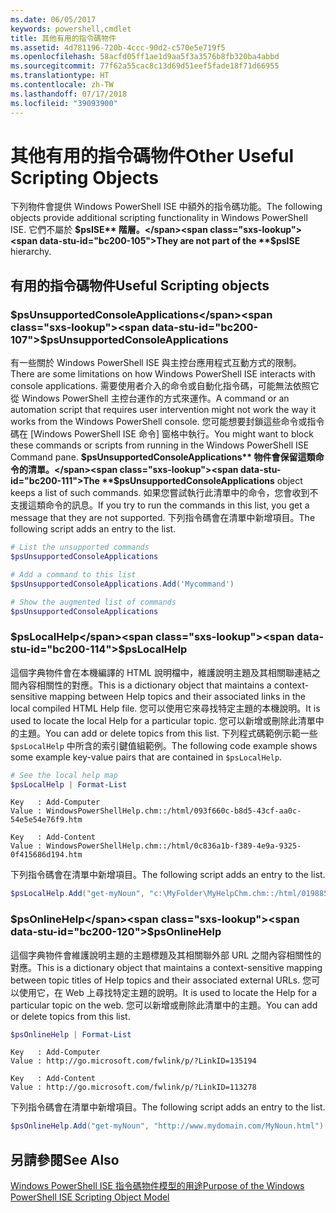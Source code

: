 ```yaml
---
ms.date: 06/05/2017
keywords: powershell,cmdlet
title: 其他有用的指令碼物件
ms.assetid: 4d781196-720b-4ccc-90d2-c570e5e719f5
ms.openlocfilehash: 58acfd05ff1ae1d9aa5f3a3576b8fb320ba4abbd
ms.sourcegitcommit: 77f62a55cac8c13d69d51eef5fade18f71d66955
ms.translationtype: HT
ms.contentlocale: zh-TW
ms.lasthandoff: 07/17/2018
ms.locfileid: "39093900"
---
```

# <a name="other-useful-scripting-objects"></a><span data-ttu-id="bc200-103">其他有用的指令碼物件</span><span class="sxs-lookup"><span data-stu-id="bc200-103">Other Useful Scripting Objects</span></span>

<span data-ttu-id="bc200-104">下列物件會提供 Windows PowerShell ISE 中額外的指令碼功能。</span><span class="sxs-lookup"><span data-stu-id="bc200-104">The following objects provide additional scripting functionality in Windows PowerShell ISE.</span></span> <span data-ttu-id="bc200-105">它們不屬於 **$psISE** 階層。</span><span class="sxs-lookup"><span data-stu-id="bc200-105">They are not part of the **$psISE** hierarchy.</span></span>

## <a name="useful-scripting-objects"></a><span data-ttu-id="bc200-106">有用的指令碼物件</span><span class="sxs-lookup"><span data-stu-id="bc200-106">Useful Scripting objects</span></span>

### <a name="psunsupportedconsoleapplications"></a><span data-ttu-id="bc200-107">$psUnsupportedConsoleApplications</span><span class="sxs-lookup"><span data-stu-id="bc200-107">$psUnsupportedConsoleApplications</span></span>

<span data-ttu-id="bc200-108">有一些關於 Windows PowerShell ISE 與主控台應用程式互動方式的限制。</span><span class="sxs-lookup"><span data-stu-id="bc200-108">There are some limitations on how Windows PowerShell ISE interacts with console applications.</span></span> <span data-ttu-id="bc200-109">需要使用者介入的命令或自動化指令碼，可能無法依照它從 Windows PowerShell 主控台運作的方式來運作。</span><span class="sxs-lookup"><span data-stu-id="bc200-109">A command or an automation script that requires user intervention might not work the way it works from the Windows PowerShell console.</span></span> <span data-ttu-id="bc200-110">您可能想要封鎖這些命令或指令碼在 [Windows PowerShell ISE 命令] 窗格中執行。</span><span class="sxs-lookup"><span data-stu-id="bc200-110">You might want to block these commands or scripts from running in the Windows PowerShell ISE Command pane.</span></span> <span data-ttu-id="bc200-111">**$psUnsupportedConsoleApplications** 物件會保留這類命令的清單。</span><span class="sxs-lookup"><span data-stu-id="bc200-111">The **$psUnsupportedConsoleApplications** object keeps a list of such commands.</span></span> <span data-ttu-id="bc200-112">如果您嘗試執行此清單中的命令，您會收到不支援這類命令的訊息。</span><span class="sxs-lookup"><span data-stu-id="bc200-112">If you try to run the commands in this list, you get a message that they are not supported.</span></span> <span data-ttu-id="bc200-113">下列指令碼會在清單中新增項目。</span><span class="sxs-lookup"><span data-stu-id="bc200-113">The following script adds an entry to the list.</span></span>

```powershell
# List the unsupported commands
$psUnsupportedConsoleApplications

# Add a command to this list
$psUnsupportedConsoleApplications.Add('Mycommand')

# Show the augmented list of commands
$psUnsupportedConsoleApplications
```

### <a name="pslocalhelp"></a><span data-ttu-id="bc200-114">$psLocalHelp</span><span class="sxs-lookup"><span data-stu-id="bc200-114">$psLocalHelp</span></span>

<span data-ttu-id="bc200-115">這個字典物件會在本機編譯的 HTML 說明檔中，維護說明主題及其相關聯連結之間內容相關性的對應。</span><span class="sxs-lookup"><span data-stu-id="bc200-115">This is a dictionary object that maintains a context-sensitive mapping between Help topics and their associated links in the local compiled HTML Help file.</span></span> <span data-ttu-id="bc200-116">您可以使用它來尋找特定主題的本機說明。</span><span class="sxs-lookup"><span data-stu-id="bc200-116">It is used to locate the local Help for a particular topic.</span></span> <span data-ttu-id="bc200-117">您可以新增或刪除此清單中的主題。</span><span class="sxs-lookup"><span data-stu-id="bc200-117">You can add or delete topics from this list.</span></span> <span data-ttu-id="bc200-118">下列程式碼範例示範一些 `$psLocalHelp` 中所含的索引鍵值組範例。</span><span class="sxs-lookup"><span data-stu-id="bc200-118">The following code example shows some example key-value pairs that are contained in `$psLocalHelp`.</span></span>

```powershell
# See the local help map
$psLocalHelp | Format-List
```

```output
Key   : Add-Computer
Value : WindowsPowerShellHelp.chm::/html/093f660c-b8d5-43cf-aa0c-54e5e54e76f9.htm

Key   : Add-Content
Value : WindowsPowerShellHelp.chm::/html/0c836a1b-f389-4e9a-9325-0f415686d194.htm
```

<span data-ttu-id="bc200-119">下列指令碼會在清單中新增項目。</span><span class="sxs-lookup"><span data-stu-id="bc200-119">The following script adds an entry to the list.</span></span>

```powershell
$psLocalHelp.Add("get-myNoun", "c:\MyFolder\MyHelpChm.chm::/html/0198854a-1298-57ae-aa0c-87b5e5a84712.htm")
```

### <a name="psonlinehelp"></a><span data-ttu-id="bc200-120">$psOnlineHelp</span><span class="sxs-lookup"><span data-stu-id="bc200-120">$psOnlineHelp</span></span>

<span data-ttu-id="bc200-121">這個字典物件會維護說明主題的主題標題及其相關聯外部 URL 之間內容相關性的對應。</span><span class="sxs-lookup"><span data-stu-id="bc200-121">This is a dictionary object that maintains a context-sensitive mapping between topic titles of Help topics and their associated external URLs.</span></span> <span data-ttu-id="bc200-122">您可以使用它，在 Web 上尋找特定主題的說明。</span><span class="sxs-lookup"><span data-stu-id="bc200-122">It is used to locate the Help for a particular topic on the web.</span></span> <span data-ttu-id="bc200-123">您可以新增或刪除此清單中的主題。</span><span class="sxs-lookup"><span data-stu-id="bc200-123">You can add or delete topics from this list.</span></span>

```powershell
$psOnlineHelp | Format-List
```

```output
Key   : Add-Computer
Value : http://go.microsoft.com/fwlink/p/?LinkID=135194

Key   : Add-Content
Value : http://go.microsoft.com/fwlink/p/?LinkID=113278
```

<span data-ttu-id="bc200-124">下列指令碼會在清單中新增項目。</span><span class="sxs-lookup"><span data-stu-id="bc200-124">The following script adds an entry to the list.</span></span>

```powershell
$psOnlineHelp.Add("get-myNoun", "http://www.mydomain.com/MyNoun.html")
```

## <a name="see-also"></a><span data-ttu-id="bc200-125">另請參閱</span><span class="sxs-lookup"><span data-stu-id="bc200-125">See Also</span></span>

[<span data-ttu-id="bc200-126">Windows PowerShell ISE 指令碼物件模型的用途</span><span class="sxs-lookup"><span data-stu-id="bc200-126">Purpose of the Windows PowerShell ISE Scripting Object Model</span></span>](../../core-powershell/ise/Purpose-of-the-Windows-PowerShell-ISE-Scripting-Object-Model.md)